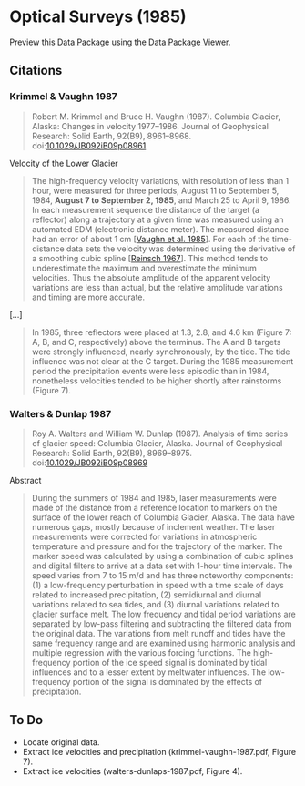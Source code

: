 # Optical Surveys (1985)

Preview this [Data Package](http://specs.frictionlessdata.io/data-packages/) using the [Data Package Viewer](http://data.okfn.org/tools/view?url=https://raw.githubusercontent.com/ezwelty/cg-data/master/optical-surveys-1985).

## Citations

### Krimmel & Vaughn 1987

> Robert M. Krimmel and Bruce H. Vaughn (1987). Columbia Glacier, Alaska: Changes in velocity 1977–1986. Journal of Geophysical Research: Solid Earth, 92(B9), 8961–8968. doi:[10.1029/JB092iB09p08961](https://doi.org/10.1029/JB092iB09p08961)

Velocity of the Lower Glacier

> The high-frequency velocity variations, with resolution of less than 1 hour, were measured for three periods, August 11 to September 5, 1984, **August 7 to September 2, 1985**, and March 25 to April 9, 1986. In each measurement sequence the distance of the target (a reflector) along a trajectory at a given time was measured using an automated EDM (electronic distance meter). The measured distance had an error of about 1 cm [[Vaughn et al. 1985](https://pubs.er.usgs.gov/publication/ofr85487)]. For each of the time-distance data sets the velocity was determined using the derivative of a smoothing cubic spline [[Reinsch 1967](https://link.springer.com/article/10.1007%2FBF02162161)]. This method tends to underestimate the maximum and overestimate the minimum velocities. Thus the absolute amplitude of the apparent velocity variations are less than actual, but the relative amplitude variations and timing are more accurate.

[...]

> In 1985, three reflectors were placed at 1.3, 2.8, and 4.6 km (Figure 7: A, B, and C, respectively) above the terminus. The A and B targets were strongly influenced, nearly synchronously, by the tide. The tide influence was not clear at the C target. During the 1985 measurement period the precipitation events were less episodic than in 1984, nonetheless velocities tended to be higher shortly after rainstorms (Figure 7).

### Walters & Dunlap 1987

> Roy A. Walters and William W. Dunlap (1987). Analysis of time series of glacier speed: Columbia Glacier, Alaska. Journal of Geophysical Research: Solid Earth, 92(B9), 8969–8975. doi:[10.1029/JB092iB09p08969](https://doi.org/10.1029/JB092iB09p08969)

Abstract

> During the summers of 1984 and 1985, laser measurements were made of the distance from a reference location to markers on the surface of the lower reach of Columbia Glacier, Alaska. The data have numerous gaps, mostly because of inclement weather. The laser measurements were corrected for variations in atmospheric temperature and pressure and for the trajectory of the marker. The marker speed was calculated by using a combination of cubic splines and digital filters to arrive at a data set with 1-hour time intervals. The speed varies from 7 to 15 m/d and has three noteworthy components: (1) a low-frequency perturbation in speed with a time scale of days related to increased precipitation, (2) semidiurnal and diurnal variations related to sea tides, and (3) diurnal variations related to glacier surface melt. The low frequency and tidal period variations are separated by low-pass filtering and subtracting the filtered data from the original data. The variations from melt runoff and tides have the same frequency range and are examined using harmonic analysis and multiple regression with the various forcing functions. The high-frequency portion of the ice speed signal is dominated by tidal influences and to a lesser extent by meltwater influences. The low-frequency portion of the signal is dominated by the effects of precipitation.

## To Do

- Locate original data.
- Extract ice velocities and precipitation (krimmel-vaughn-1987.pdf, Figure 7).
- Extract ice velocities (walters-dunlaps-1987.pdf, Figure 4).
